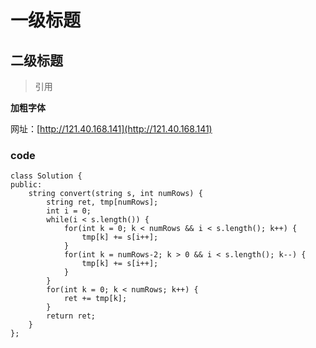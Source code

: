 # 一级标题
## 二级标题

>引用

**加粗字体**

网址：[http://121.40.168.141](http://121.40.168.141)

### code
```
class Solution {
public:
    string convert(string s, int numRows) {
        string ret, tmp[numRows];
        int i = 0;
        while(i < s.length()) {
            for(int k = 0; k < numRows && i < s.length(); k++) {
                tmp[k] += s[i++];
            }
            for(int k = numRows-2; k > 0 && i < s.length(); k--) {
                tmp[k] += s[i++];
            }
        }
        for(int k = 0; k < numRows; k++) {
            ret += tmp[k];
        }
        return ret;
    }
};
```


